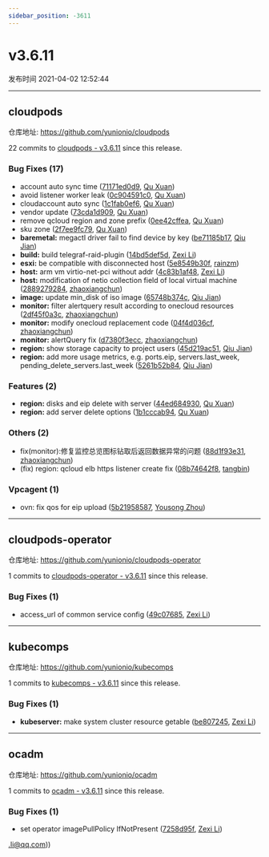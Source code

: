 ```yaml
---
sidebar_position: -3611
---
```


# v3.6.11

发布时间 2021-04-02 12:52:44

-----

## cloudpods

仓库地址: https://github.com/yunionio/cloudpods

22 commits to [cloudpods - v3.6.11](https://github.com/yunionio/cloudpods/compare/v3.6.10...v3.6.11) since this release.

### Bug Fixes (17)
- account auto sync time ([71171ed0d9](https://github.com/yunionio/cloudpods/commit/71171ed0d95b908ee34f49a77963d3165479cfcb), [Qu Xuan](mailto:quxuan@yunionyun.com))
- avoid listener worker leak ([0c904591c0](https://github.com/yunionio/cloudpods/commit/0c904591c0f803d4b160a5fa0f6c584f20491cfc), [Qu Xuan](mailto:quxuan@yunionyun.com))
- cloudaccount auto sync ([1c1fab0ef6](https://github.com/yunionio/cloudpods/commit/1c1fab0ef6dc29360ae5027a45a8bb58b98b7734), [Qu Xuan](mailto:quxuan@yunionyun.com))
- vendor update ([73cda1d909](https://github.com/yunionio/cloudpods/commit/73cda1d90995fd7bc8c66c7e62f1d31db3ee5534), [Qu Xuan](mailto:quxuan@yunionyun.com))
- remove qcloud region and zone prefix ([0ee42cffea](https://github.com/yunionio/cloudpods/commit/0ee42cffea8c82e91fe7e85c1858ab1daae91e24), [Qu Xuan](mailto:quxuan@yunionyun.com))
- sku zone ([2f7ee9fc79](https://github.com/yunionio/cloudpods/commit/2f7ee9fc79c388fa78e03b2dd32ff0a3cbe26990), [Qu Xuan](mailto:quxuan@yunionyun.com))
- **baremetal:** megactl driver fail to find device by key ([be71185b17](https://github.com/yunionio/cloudpods/commit/be71185b1738469bb21e97f6866a514782371b3d), [Qiu Jian](mailto:qiujian@yunionyun.com))
- **build:** build telegraf-raid-plugin ([14bd5def5d](https://github.com/yunionio/cloudpods/commit/14bd5def5da96b93ac1cb57ad4fa9779c47ef8d3), [Zexi Li](mailto:zexi.li@qq.com))
- **esxi:** be compatible with disconnected host ([5e8549b30f](https://github.com/yunionio/cloudpods/commit/5e8549b30ff46e2f45b4df07292fa4f3b05b31b1), [rainzm](mailto:mjoycarry@gmail.com))
- **host:** arm vm virtio-net-pci without addr ([4c83b1af48](https://github.com/yunionio/cloudpods/commit/4c83b1af482f778d3f9519afb993626d7251f2d2), [Zexi Li](mailto:zexi.li@qq.com))
- **host:** modification of netio collection field of local virtual machine ([2889279284](https://github.com/yunionio/cloudpods/commit/2889279284f6d44789b7345958e62bbf4de37f16), [zhaoxiangchun](mailto:1422928955@qq.com))
- **image:** update min_disk of iso image ([65748b374c](https://github.com/yunionio/cloudpods/commit/65748b374c913cde9aabb05874951e5a281bb390), [Qiu Jian](mailto:qiujian@yunionyun.com))
- **monitor:** filter alertquery result according to onecloud resources ([2df45f0a3c](https://github.com/yunionio/cloudpods/commit/2df45f0a3cd66f5a4c52a3acbea7cfe44b3b7ecb), [zhaoxiangchun](mailto:1422928955@qq.com))
- **monitor:** modify onecloud replacement code ([04f4d036cf](https://github.com/yunionio/cloudpods/commit/04f4d036cfebcda0508cacbd2c5bf24c0972ace4), [zhaoxiangchun](mailto:1422928955@qq.com))
- **monitor:** alertQuery fix ([d7380f3ecc](https://github.com/yunionio/cloudpods/commit/d7380f3ecc917bae5865e89fa09bcd6015d8e191), [zhaoxiangchun](mailto:1422928955@qq.com))
- **region:** show storage capacity to project users ([45d219ac51](https://github.com/yunionio/cloudpods/commit/45d219ac51c0d4a82d71860ed591fa054917f2e7), [Qiu Jian](mailto:qiujian@yunionyun.com))
- **region:** add more usage metrics, e.g. ports.eip, servers.last_week, pending_delete_servers.last_week ([5261b52b84](https://github.com/yunionio/cloudpods/commit/5261b52b843c28c069a3045bfa66835521ca6155), [Qiu Jian](mailto:qiujian@yunionyun.com))

### Features (2)
- **region:** disks and eip delete with server ([44ed684930](https://github.com/yunionio/cloudpods/commit/44ed684930aed54eafe92b306e8dc325097dc9bd), [Qu Xuan](mailto:quxuan@yunionyun.com))
- **region:** add server delete options ([1b1cccab94](https://github.com/yunionio/cloudpods/commit/1b1cccab949bb870424a2703392abf44b6db3642), [Qu Xuan](mailto:quxuan@yunionyun.com))

### Others (2)
- fix(monitor):修复监控总览图标钻取后返回数据异常的问题 ([88d1f93e31](https://github.com/yunionio/cloudpods/commit/88d1f93e310513e48d2f2859b2baacc982dd8c2d), [zhaoxiangchun](mailto:1422928955@qq.com))
- (fix) region: qcloud elb https listener create fix ([08b74642f8](https://github.com/yunionio/cloudpods/commit/08b74642f8aea219d9b638f88a5f45b9d730b8e8), [tangbin](mailto:tangbin@yunion.cn))

### Vpcagent (1)
- ovn: fix qos for eip upload ([5b21958587](https://github.com/yunionio/cloudpods/commit/5b21958587002a246d38e03e660d3cc295a889f1), [Yousong Zhou](mailto:zhouyousong@yunionyun.com))

-----

## cloudpods-operator

仓库地址: https://github.com/yunionio/cloudpods-operator

1 commits to [cloudpods-operator - v3.6.11](https://github.com/yunionio/cloudpods-operator/compare/v3.6.10...v3.6.11) since this release.

### Bug Fixes (1)
- access_url of common service config ([49c07685](https://github.com/yunionio/cloudpods-operator/commit/49c0768539d7e3d18c99fe6506c751693b28aea8), [Zexi Li](mailto:zexi.li@qq.com))

-----

## kubecomps

仓库地址: https://github.com/yunionio/kubecomps

1 commits to [kubecomps - v3.6.11](https://github.com/yunionio/kubecomps/compare/v3.6.10...v3.6.11) since this release.

### Bug Fixes (1)
- **kubeserver:** make system cluster resource getable ([be807245](https://github.com/yunionio/kubecomps/commit/be8072450d516babcd9f49363297a68c06f8dd5f), [Zexi Li](mailto:zexi.li@qq.com))

-----

## ocadm

仓库地址: https://github.com/yunionio/ocadm

1 commits to [ocadm - v3.6.11](https://github.com/yunionio/ocadm/compare/v3.6.10...v3.6.11) since this release.

### Bug Fixes (1)
- set operator imagePullPolicy IfNotPresent ([7258d95f](https://github.com/yunionio/ocadm/commit/7258d95f4aaebd62e9ba38cd5b5cfaee09c5e3ad), [Zexi Li](mailto:zexi.li@qq.com))

.li@qq.com))

[ocadm - v3.6.11]: https://github.com/yunionio/ocadm/compare/v3.6.10...v3.6.11
